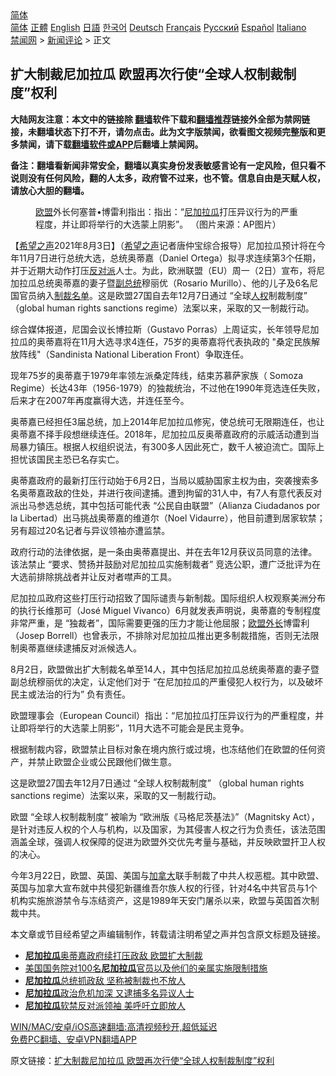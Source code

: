  <!-- 面包屑导航 --> <div class="breadcrumb"><!-- GTranslate: https://gtranslate.io/ -->  <div class="switcher notranslate">  <div class="selected">  <a href="#" onclick="return false;"> 简体</a>  </div>  <div class="option">  <a href="https://www.bannedbook.org" onclick="doGTranslate('zh-CN|zh-CN');jQuery('div.switcher div.selected a').html(jQuery(this).html());return false;" title="简体中文" class="nturl selected"> 简体</a>  <a href="https://www.bannedbook.org/zh-tw/" onclick="doGTranslate('zh-CN|zh-TW');jQuery('div.switcher div.selected a').html(jQuery(this).html());return false;" title="繁體中文" class="nturl"> 正體</a>  <a href="https://www.bannedbook.org/en/" onclick="doGTranslate('zh-CN|en');jQuery('div.switcher div.selected a').html(jQuery(this).html());return false;" title="English" class="nturl"> English</a>  <a href="https://www.bannedbook.org/ja/" onclick="doGTranslate('zh-CN|ja');jQuery('div.switcher div.selected a').html(jQuery(this).html());return false;" title="日本語" class="nturl"> 日語</a>  <a href="https://www.bannedbook.org/ko/" onclick="doGTranslate('zh-CN|ko');jQuery('div.switcher div.selected a').html(jQuery(this).html());return false;" title="한국어" class="nturl"> 한국어</a>  <a href="https://www.bannedbook.org/de/" onclick="doGTranslate('zh-CN|de');jQuery('div.switcher div.selected a').html(jQuery(this).html());return false;" title="Deutsch" class="nturl"> Deutsch</a>  <a href="https://www.bannedbook.org/fr/" onclick="doGTranslate('zh-CN|fr');jQuery('div.switcher div.selected a').html(jQuery(this).html());return false;" title="Français" class="nturl"> Français</a>  <a href="https://www.bannedbook.org/ru/" onclick="doGTranslate('zh-CN|ru');jQuery('div.switcher div.selected a').html(jQuery(this).html());return false;" title="Русский" class="nturl"> Русский</a>  <a href="https://www.bannedbook.org/es/" onclick="doGTranslate('zh-CN|es');jQuery('div.switcher div.selected a').html(jQuery(this).html());return false;" title="Español" class="nturl"> Español</a>  <a href="https://www.bannedbook.org/it/" onclick="doGTranslate('zh-CN|it');jQuery('div.switcher div.selected a').html(jQuery(this).html());return false;" title="Italiano" class="nturl"> Italiano</a>  </div>  </div>      <div class='breadcrumb-sub'><!-- Breadcrumb NavXT 6.3.0 --> <a href="https://www.bannedbook.org/" class="home">禁闻网</a> &gt; <a href="https://www.bannedbook.org/bnews/comments/" class="category">新闻评论</a> &gt; 正文</div></div><h2>扩大制裁尼加拉瓜 欧盟再次行使“全球人权制裁制度”权利</h2> <p class="notice"><b>大陆网友注意：本文中的链接除 <a href="https://github.com/bannedbook/fanqiang" >翻墙</a>软件下载和<a href="https://github.com/killgcd/justmysocks/blob/master/README.md">翻墙推荐</a>链接外全部为禁网链接，未翻墙状态下打不开，请勿点击。此为文字版禁闻，欲看图文视频完整版和更多禁闻，请下载<a href="https://github.com/bannedbook/fanqiang">翻墙软件或APP</a>后翻墙上禁闻网。</p><p>备注：翻墙看新闻非常安全，翻墙以真实身份发表敏感言论有一定风险，但只看不说则没有任何风险，翻的人太多，政府管不过来，也不管。信息自由是天赋人权，请放心大胆的翻墙。</b></p>  <div class="entry"> <figure><figcaption><a href="https://www.bannedbook.org/bnews/tag/%e6%ac%a7%e7%9b%9f/" class="st_tag internal_tag" rel="tag" title="标签 欧盟 下的日志">欧盟</a>外长何塞普•博雷利指出：指出：“<a href="https://www.bannedbook.org/bnews/tag/%e5%b0%bc%e5%8a%a0%e6%8b%89%e7%93%9c/" class="st_tag internal_tag" rel="tag" title="标签 尼加拉瓜 下的日志">尼加拉瓜</a>打压异议行为的严重程度，并让即将举行的大选蒙上阴影”。 （图片来源：AP图片）</figcaption></figure> <p>【<span class='wp_keywordlink_affiliate'><a href="https://www.soundofhope.org" title="希望之声" target="_blank">希望之声</a></span>2021年8月3日】（<a href="https://www.bannedbook.org/bnews/tag/%e5%b8%8c%e6%9c%9b%e4%b9%8b%e5%a3%b0/" class="st_tag internal_tag" rel="tag" title="标签 希望之声 下的日志">希望之声</a>记者唐仲宝综合报导）尼加拉瓜预计将在今年11月7日进行总统大选，总统奥蒂嘉（Daniel Ortega）拟寻求连续第3个任期，并于近期大动作打压<a href="https://www.bannedbook.org/bnews/tag/%E5%8F%8D%E5%AF%B9%E6%B4%BE/" class="st_tag internal_tag" rel="tag" title="标签 反对派 下的日志">反对派</a>人士。为此，欧洲联盟（EU）周一（2日）宣布，将尼加拉瓜总统奥蒂嘉的妻子暨<a href="https://www.bannedbook.org/bnews/tag/%e5%89%af%e6%80%bb%e7%bb%9f/" class="st_tag internal_tag" rel="tag" title="标签 副总统 下的日志">副总统</a>穆丽优（Rosario Murillo）、他的儿子及6名尼国官员纳入<a href="https://www.bannedbook.org/bnews/tag/%E5%88%B6%E8%A3%81%E5%90%8D%E5%8D%95/" class="st_tag internal_tag" rel="tag" title="标签 制裁名单 下的日志">制裁名单</a>。这是欧盟27国自去年12月7日通过 “全球<a href="https://www.bannedbook.org/bnews/tag/%e4%ba%ba%e6%9d%83/" class="st_tag internal_tag" rel="tag" title="标签 人权 下的日志">人权</a>制裁制度” （global human rights sanctions regime）法案以来，采取的又一制裁行动。</p> <p>综合媒体报道，尼国会议长博拉斯（Gustavo Porras）上周证实，长年领导尼加拉瓜的奥蒂嘉将在11月大选寻求4连任，75岁的奥蒂嘉将代表执政的 &quot;桑定民族解放阵线&quot;（Sandinista National Liberation Front）争取连任。</p> <p>现年75岁的奥蒂嘉于1979年率领左派桑定阵线，结束苏慕萨家族（ Somoza Regime）长达43年（1956-1979）的独裁统治，不过他在1990年竞选连任失败，后来才在2007年再度赢得大选，并连任至今。</p> <p>奥蒂嘉已经担任3届总统，加上2014年尼加拉瓜修宪，使总统可无限期连任，也让奥蒂嘉不择手段想继续连任。2018年，尼加拉瓜反奥蒂嘉政府的示威活动遭到当局暴力镇压。根据人权组织说法，有300多人因此死亡，数千人被迫流亡。国际上担忧该国民主恐已名存实亡。</p>  <p>奥蒂嘉政府的最新打压行动始于6月2日，当局以威胁国家主权为由，突袭搜索多名奥蒂嘉政敌的住处，并进行夜间逮捕。遭到拘留的31人中，有7人有意代表反对派出马参选总统，其中包括可能代表 “公民自由联盟”（Alianza Ciudadanos por la Libertad）出马挑战奥蒂嘉的维道尔（Noel Vidaurre），他目前遭到居家软禁；另有超过20名记者与异议领袖亦遭监禁。</p> <p>政府行动的法律依据，是一条由奥蒂嘉提出、并在去年12月获议员同意的法律。该法禁止 “要求、赞扬并鼓励对尼加拉瓜实施制裁者” 竞选公职，遭广泛批评为在大选前排除挑战者并让反对者噤声的工具。</p> <p>尼加拉瓜政府这些打压行动招致了国际谴责与新制裁。国际组织人权观察美洲分布的执行长维那可（José Miguel Vivanco）6月就发表声明说，奥蒂嘉的专制程度非常严重，是 “独裁者”，国际需要更强的压力才能让他屈服；<a href="https://www.bannedbook.org/bnews/tag/%e6%ac%a7%e7%9b%9f%e5%a4%96%e9%95%bf/" class="st_tag internal_tag" rel="tag" title="标签 欧盟外长 下的日志">欧盟外长</a>博雷利（Josep Borrell）也曾表示，不排除对尼加拉瓜推出更多制裁措施，否则无法限制奥蒂嘉继续逮捕反对派候选人。</p> <p>8月2日，欧盟做出扩大制裁名单至14人，其中包括尼加拉瓜总统奥蒂嘉的妻子暨副总统穆丽优的决定，认定他们对于 “在尼加拉瓜的严重侵犯人权行为，以及破坏民主或法治的行为” 负有责任。</p>  <p>欧盟理事会（European Council）指出：“尼加拉瓜打压异议行为的严重程度，并让即将举行的大选蒙上阴影”，11月大选不可能会是民主竞争。</p> <p>根据制裁内容，欧盟禁止目标对象在境内旅行或过境，也冻结他们在欧盟的任何资产，并禁止欧盟企业或公民跟他们做生意。</p> <p>这是欧盟27国去年12月7日通过 “全球人权制裁制度” （global human rights sanctions regime）法案以来，采取的又一制裁行动。</p> <p>欧盟 “全球人权制裁制度” 被喻为 “欧洲版《马格尼茨基法》”（Magnitsky Act），是针对违反人权的个人与机构，以及国家，为其侵害人权之行为负责任，该法范围涵盖全球，强调人权保障的促进为欧盟外交优先考量与基础，并反映欧盟扞卫人权的决心。</p>  <p>今年3月22日，欧盟、英国、美国与<a href="https://www.bannedbook.org/bnews/tag/%e5%8a%a0%e6%8b%bf%e5%a4%a7/" class="st_tag internal_tag" rel="tag" title="标签 加拿大 下的日志">加拿大</a>联手制裁了中共人权恶棍。其中欧盟、英国与加拿大宣布就中共侵犯新疆维吾尔族人权的行径，针对4名中共官员与1个机构实施旅游禁令与冻结资产，这是1989年天安门屠杀以来，欧盟与英国首次制裁中共。</p> <p>本文章或节目经希望之声编辑制作，转载请注明希望之声并包含原文标题及链接。 </p> <ul class='op-related-articles' title='相关阅读'> <li><a href='https://www.bannedbook.org/bnews/baitai/20210803/1599310.html' target='_blank'><b>尼加拉瓜</b>奥蒂嘉政府续打压政敌 欧盟扩大制裁</a></li> <li><a href='https://www.bannedbook.org/bnews/baitai/20210713/1586112.html' target='_blank'>美国国务院对100名<b>尼加拉瓜</b>官员以及他们的亲属实施限制措施</a></li> <li><a href='https://www.bannedbook.org/bnews/baitai/20210625/1574064.html' target='_blank'><b>尼加拉瓜</b>总统抓政敌 坚称被制裁也不放人</a></li> <li><a href='https://www.bannedbook.org/bnews/baitai/20210614/1566434.html' target='_blank'><b>尼加拉瓜</b>政治危机加深 又逮捕多名异议人士</a></li> <li><a href='https://www.bannedbook.org/bnews/baitai/20210606/1561274.html' target='_blank'><b>尼加拉瓜</b>软禁反对派领袖 美呼吁立即放人</a></li> </ul> <p class="texttj"> <a href="https://github.com/bannedbook/fanqiang/wiki/V2ray%E6%9C%BA%E5%9C%BA" target="_blank">WIN/MAC/安卓/iOS高速翻墙:高清视频秒开,超低延迟</a><br/> <a href="https://github.com/bannedbook/fanqiang/wiki/%E7%A6%81%E9%97%BB%E7%BD%91%E5%AE%89%E5%8D%93%E7%BF%BB%E5%A2%99%E6%96%B0%E9%97%BBAPP" target="_blank">免费PC翻墙、安卓VPN翻墙APP</a></p><p>原文链接：<a class="src_link"  href="https://www.soundofhope.org/post/531824" target="_blank">扩大制裁尼加拉瓜 欧盟再次行使“全球人权制裁制度”权利</a></p> <a name='sharetosocial'></a>  <div style="margin-bottom:5px;padding-bottom:5px;clear:both"> <div id="archive-pix-1" class="banner-ads"> <!-- AuctionX Display platform tag START --> <div id="26318x728x90x621x_ADSLOT2" clicktrack="%%CLICK_URL_ESC%%"></div> <!-- AuctionX Display platform tag END --> </div> <div id="archive-pix-2" class="banner-ads"> <!-- AuctionX Display platform tag START --> <div id="26315x300x250x621x_ADSLOT2" clicktrack="%%CLICK_URL_ESC%%"></div> <!-- AuctionX Display platform tag END --> </div> </div>  <div id="archive-pix-1" class="banner-ads"> <!-- AuctionX Display platform tag START --> <div id="26318x728x90x621x_ADSLOT3" clicktrack="%%CLICK_URL_ESC%%"></div> <!-- AuctionX Display platform tag END --> </div> </div><!--END ENTRY--> 